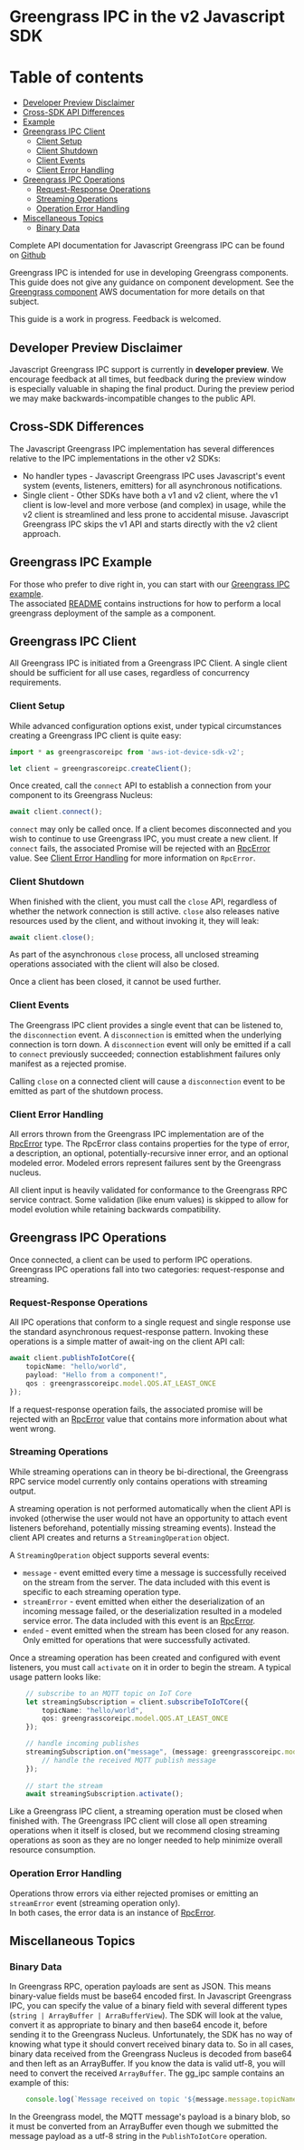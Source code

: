 # Greengrass IPC in the v2 Javascript SDK

# Table of contents
* [Developer Preview Disclaimer](#developer-preview-disclaimer)
* [Cross-SDK API Differences](#cross-sdk-differences)
* [Example](#greengrass-ipc-example)
* [Greengrass IPC Client](#greengrass-ipc-client)
  * [Client Setup](#client-setup)
  * [Client Shutdown](#client-shutdown)
  * [Client Events](#client-events)
  * [Client Error Handling](#client-error-handling)
* [Greengrass IPC Operations](#greengrass-ipc-operations)
  * [Request-Response Operations](#request-response-operations)
  * [Streaming Operations](#streaming-operations)
  * [Operation Error Handling](#operation-error-handling)
* [Miscellaneous Topics](#miscellaneous-topics)
  * [Binary Data](#binary-data)

Complete API documentation for Javascript Greengrass IPC can be found on [Github](https://aws.github.io/aws-iot-device-sdk-js-v2/node/modules/greengrasscoreipc)

Greengrass IPC is intended for use in developing Greengrass components.  This guide does 
not give any guidance on component development.  See the
[Greengrass component](https://docs.aws.amazon.com/greengrass/v2/developerguide/greengrass-components.html) AWS 
documentation for more details on that subject.

This guide is a work in progress.  Feedback is welcomed.

## Developer Preview Disclaimer
Javascript Greengrass IPC support is currently in **developer preview**.  We encourage feedback at all times, but feedback during the preview window
is especially valuable in shaping the final product.  During the preview period we may make backwards-incompatible changes to the
public API.

## Cross-SDK Differences
The Javascript Greengrass IPC implementation has several differences relative to the IPC implementations in the other v2 SDKs:
* No handler types - Javascript Greengrass IPC uses Javascript's event system (events, listeners, emitters) for all asynchronous notifications.
* Single client - Other SDKs have both a v1 and v2 client, where the v1 client is low-level and more verbose (and complex) in usage, while the v2 client is streamlined and less prone to accidental misuse.  Javascript Greengrass IPC skips the v1 API and starts directly with the v2 client approach.

## Greengrass IPC Example
For those who prefer to dive right in, you can start with our [Greengrass IPC example](./samples/node/gg_pic/index.ts).  
The associated [README](./samples/node/gg_ipc/README.md) contains instructions for how to perform a local greengrass deployment of the sample
as a component.

## Greengrass IPC Client
All Greengrass IPC is initiated from a Greengrass IPC Client.  A single client should be sufficient for all use cases,
regardless of concurrency requirements.

### Client Setup

While advanced configuration options exist, under typical circumstances creating a Greengrass IPC client is quite easy:

```typescript
import * as greengrascoreipc from 'aws-iot-device-sdk-v2';

let client = greengrascoreipc.createClient();
```

Once created, call the `connect` API to establish a connection from your component to its Greengrass Nucleus:
```typescript
await client.connect();
```

`connect` may only be called once.  If a client becomes disconnected and you wish to continue to use Greengrass IPC, you must
create a new client.  If `connect` fails, the associated Promise will be rejected with an 
[RpcError](https://aws.github.io/aws-iot-device-sdk-js-v2/node//classes/eventstream_rpc.RpcError.html) value.  See 
[Client Error Handling](#Client-Error-Handling) for more information on `RpcError`.

### Client Shutdown
When finished with the client, you must call the `close` API, regardless of whether the network connection is still active.
`close` also releases native resources used by the client, and without invoking it, they will leak:

```typescript
await client.close();
```

As part of the asynchronous `close` process, all unclosed streaming operations associated with the client will also
be closed.

Once a client has been closed, it cannot be used further.

### Client Events
The Greengrass IPC client provides a single event that can be listened to, the `disconnection` event.  A `disconnection`
is emitted when the underlying connection is torn down.  A `disconnection` event will only be emitted if a call to 
`connect` previously succeeded; connection establishment failures only manifest as a rejected promise.

Calling `close` on a connected client will cause a `disconnection` event to be emitted as part of the shutdown process.

### Client Error Handling
All errors thrown from the Greengrass IPC implementation are of the 
[RpcError](https://aws.github.io/aws-iot-device-sdk-js-v2/node//classes/eventstream_rpc.RpcError.html) type.  The RpcError class 
contains properties for the type of error, a description, an optional, potentially-recursive inner error, and an 
optional modeled error.  Modeled errors represent failures sent by the Greengrass nucleus.

All client input is heavily validated for conformance to the Greengrass RPC service contract.  Some validation (like enum
values) is skipped to allow for model evolution while retaining backwards compatibility.

## Greengrass IPC Operations
Once connected, a client can be used to perform IPC operations.
Greengrass IPC operations fall into two categories: request-response and streaming.

### Request-Response Operations
All IPC operations that conform to a single request and single response use the standard asynchronous request-response
pattern.  Invoking these operations is a simple matter of await-ing on the client API call:

```typescript
await client.publishToIotCore({
    topicName: "hello/world",
    payload: "Hello from a component!",
    qos : greengrasscoreipc.model.QOS.AT_LEAST_ONCE    
});
```

If a request-response operation fails, the associated promise will be rejected with an 
[RpcError](https://aws.github.io/aws-iot-device-sdk-js-v2/node//classes/eventstream_rpc.RpcError.html) value that 
contains more information about what went wrong.

### Streaming Operations
While streaming operations can in theory be bi-directional, the Greengrass RPC service model currently only contains
operations with streaming output.

A streaming operation is not performed automatically when the client API is invoked (otherwise the user would not have
an opportunity to attach event listeners beforehand, potentially missing streaming events).  Instead the client API
creates and returns a `StreamingOperation` object.

A `StreamingOperation` object supports several events:
* `message` - event emitted every time a message is successfully received on the stream from the server.  The data included with this event is specific to each streaming operation type.
* `streamError` - event emitted when either the deserialization of an incoming message failed, or the deserialization resulted in a modeled service error.  The data included with this event is an [RpcError](https://aws.github.io/aws-iot-device-sdk-js-v2/node//classes/eventstream_rpc.RpcError.html).
* `ended` - event emitted when the stream has been closed for any reason.  Only emitted for operations that were successfully activated.

Once a streaming operation has been created and configured with event listeners, you must call `activate` on it in order
to begin the stream.  A typical usage pattern looks like:

```typescript
    // subscribe to an MQTT topic on IoT Core
    let streamingSubscription = client.subscribeToIoTCore({
        topicName: "hello/world",
        qos: greengrasscoreipc.model.QOS.AT_LEAST_ONCE
    });

    // handle incoming publishes
    streamingSubscription.on("message", (message: greengrasscoreipc.model.IoTCoreMessage) => {
        // handle the received MQTT publish message
    });
    
    // start the stream
    await streamingSubscription.activate();
```

Like a Greengrass IPC client, a streaming operation must be closed when finished with.  The Greengrass IPC client will
close all open streaming operations when it itself is closed, but we recommend closing streaming operations as soon
as they are no longer needed to help minimize overall resource consumption.

### Operation Error Handling
Operations throw errors via either rejected promises or emitting an `streamError` event (streaming operation only).  
In both cases, the error data is an instance
of [RpcError](https://aws.github.io/aws-iot-device-sdk-js-v2/node//classes/eventstream_rpc.RpcError.html).

## Miscellaneous Topics

### Binary Data
In Greengrass RPC, operation payloads are sent as JSON.  This means binary-value fields must be base64 encoded first.  In Javascript Greengrass IPC, 
you can specify the value of a binary field with several different types (`string | ArrayBuffer | ArraBufferView`).  The
SDK will look at the value, convert it as appropriate to binary and then base64 encode it, before sending it to the Greengrass Nucleus.
Unfortunately, the SDK has no way of knowing what type it should convert received binary data to.  So in all cases, binary
data received from the Greengrass Nucleus is decoded from base64 and then left as an ArrayBuffer.  If you know the data
is valid utf-8, you will need to convert the received `ArrayBuffer`.  The gg_ipc sample contains an example of this:

```typescript
    console.log(`Message received on topic '${message.message.topicName}': '${toUtf8(new Uint8Array(message.message.payload as ArrayBuffer))}'`);
```

In the Greengrass model, the MQTT message's payload is a binary blob, so it must be converted from an ArrayBuffer even though
we submitted the message payload as a utf-8 string in the `PublishToIotCore` operation.